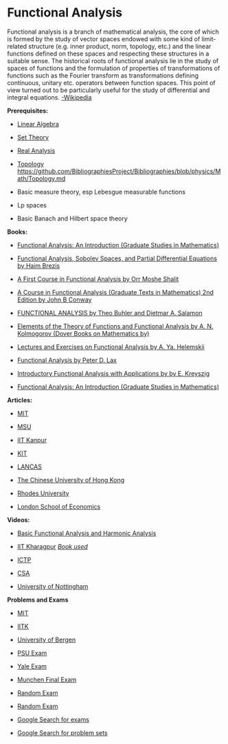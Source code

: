 # Functional Analysis

Functional analysis is a branch of mathematical analysis, the core of which is formed by the study of vector spaces endowed with some kind of limit-related structure (e.g. inner product, norm, topology, etc.) and the linear functions defined on these spaces and respecting these structures in a suitable sense. The historical roots of functional analysis lie in the study of spaces of functions and the formulation of properties of transformations of functions such as the Fourier transform as transformations defining continuous, unitary etc. operators between function spaces. This point of view turned out to be particularly useful for the study of differential and integral equations. [-Wikipedia](https://www.wikiwand.com/en/Functional_analysis)


**Prerequisites:**

- [Linear Algebra](/Math/LinearAlgebra.md)

- [Set Theory](/Math/SetTheory.md)

- [Real Analysis](/Math/RealAnalysis.md)

- [Topology](/Math/Topology.md)
https://github.com/BibliographiesProject/Bibliographies/blob/physics/Math/Topology.md
- Basic measure theory, esp Lebesgue measurable functions
- Lp spaces
-  Basic Banach and Hilbert space theory

**Books:**

* [Functional Analysis: An Introduction (Graduate Studies in Mathematics)](https://www.amazon.com/Functional-Analysis-Introduction-Graduate-Mathematics/dp/0821836463)

* [Functional Analysis, Sobolev Spaces, and Partial Differential Equations by Haim Brezis](http://www.math.utoronto.ca/almut/Brezis.pdf)

* [A First Course in Functional Analysis by Orr Moshe Shalit](https://www.amazon.com/First-Course-Functional-Analysis/dp/1498771610)

* [A Course in Functional Analysis (Graduate Texts in Mathematics) 2nd Edition
by John B Conway](https://www.amazon.com/Course-Functional-Analysis-Graduate-Mathematics/dp/0387972455)

* [FUNCTIONAL ANALYSIS by Theo Buhler and Dietmar A. Salamon](https://people.math.ethz.ch/%7Esalamon/PREPRINTS/funcana.pdf)

* [Elements of the Theory of Functions and Functional Analysis by A. N. Kolmogorov (Dover Books on Mathematics by) ](https://www.amazon.com/Elements-Functions-Functional-Analysis-Mathematics/dp/0486406830)

* [Lectures and Exercises on Functional Analysis by A. Ya. Helemskii](https://bookstore.ams.org/mmono-233)

* [Functional Analysis by Peter D. Lax ](https://www.amazon.com/Functional-Analysis-Peter-D-Lax/dp/0471556041)

* [Introductory Functional Analysis with Applications by by E. Kreyszig](https://www.amazon.com/Introductory-Functional-Analysis-Applications-Kreyszig/dp/8126511915/ref=sr_1_1?crid=338O1XGJF9BWC&keywords=kreyszig+functional+analysis&qid=1574968468&s=books&sprefix=kreyzig+%2Cstripbooks%2C143&sr=1-1)

* [Functional Analysis: An Introduction (Graduate Studies in Mathematics)](https://www.amazon.com/Functional-Analysis-Introduction-Graduate-Mathematics/dp/0821836463)

**Articles:**

* [MIT](https://ocw.mit.edu/courses/mathematics/18-102-introduction-to-functional-analysis-spring-2009/lecture-notes/)

* [MSU](https://users.math.msu.edu/users/jeffrey/920/920notes.pdf)

* [IIT Kanpur](http://home.iitk.ac.in/~chavan/fa_mth405_1.pdf)

* [KIT](http://www.math.kit.edu/iana1/lehre/funcana2012w/media/fa-lecturenotes.pdf)

* [LANCAS](https://www.maths.lancs.ac.uk/~belton/www/notes/fa_notes.pdf)

* [ The Chinese University of Hong Kong](https://www.math.cuhk.edu.hk/course_builder/1415/math5011/functional%20Analysis%202014.pdf)

* [Rhodes University](https://www.ru.ac.za/media/rhodesuniversity/content/mathematics/documents/honours/functional_analysis_master.pdf)

* [London School of Economics](http://personal.lse.ac.uk/sasane/ma412.pdf)


**Videos:**

* [Basic Functional Analysis and Harmonic Analysis](https://www.youtube.com/watch?v=VaBsRThJu3s&list=PLun8-Z_lTkC6x1sq8fRpuQAvIz2rK9xFb)

* [IIT Kharagpur](https://www.youtube.com/watch?v=lD3d7ZxoTe4&list=PL5022A32B9BCFE3E4) *[Book used](https://www.amazon.com/Introductory-Functional-Analysis-Applications-Kreyszig/dp/8126511915/ref=sr_1_1?crid=338O1XGJF9BWC&keywords=kreyszig+functional+analysis&qid=1574968468&s=books&sprefix=kreyzig+%2Cstripbooks%2C143&sr=1-1)*

* [ICTP](https://www.youtube.com/watch?v=IyH9LgOw5s4&list=PLp0hSY2uBeP8fav3g6SNIYnt-00klqmx9)

* [CSA](https://www.youtube.com/watch?v=QzcazcGZUFQ&list=PLmx4utxjUQD4xJkiHY4pp720LyeCZyEKW)

* [University of Nottingham](https://www.youtube.com/watch?v=7IIw_U8rv4Q&list=PL554B877A872B4F94)

**Problems and Exams**

- [MIT](https://ocw.mit.edu/courses/mathematics/18-102-introduction-to-functional-analysis-spring-2009/assignments/)

- [IITK](http://home.iitk.ac.in/~chavan/fa_mth405_1.pdf)

- [University of Bergen](https://folk.uib.no/ima083/courses_files/Solutions.pdf)

- [PSU Exam](https://math.psu.edu/sites/default/files/public/grad_qe_files/analysiscprob.pdf)

- [Yale Exam](https://gauss.math.yale.edu/~mrm89/practice-final.pdf)

- [Munchen Final Exam](http://www.mathematik.uni-muenchen.de/~michel/final_exam_FA07.pdf)

- [Random Exam](https://www-m5.ma.tum.de/foswiki/pub/M5/Allgemeines/MA3001_2015W/exam1_sol.pdf)

- [Random Exam](http://www.ctr.maths.lu.se/media11/exams/linfuncan/solution_2011-08-24_.pdf)

- [Google Search for exams](https://www.google.com/search?client=firefox-b-1-d&sxsrf=ACYBGNRf0BTnGpsUxgGk6MW2QBowZvOa2g%3A1574973520481&ei=UDDgXfblHOzl_Qb4-JCYCg&q=Functional+analysis+exams&oq=Functional+analysis+exams&gs_l=psy-ab.3..0i22i30.21213.22691..22821...0.8..0.96.664.8......0....1..gws-wiz.......0i71j35i304i39j0i13j35i39j0.BDc6aS_mkAM&ved=0ahUKEwj2zd_J4Y3mAhXsct8KHXg8BKMQ4dUDCAo&uact=5)

- [Google Search for problem sets](https://www.google.com/search?client=firefox-b-1-d&q=functional+analysis+problems+sets)
